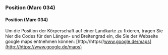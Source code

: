 ### Position (Marc 034)  

#### Position (Marc 034)
Um die Position der Körperschaft auf einer Landkarte zu fixieren, tragen Sie hier die Codes für den Längen- und Breitengrad ein, die Sie der Webseite google maps entnehmen können: [http://https//www.google.de/maps](http://https://www.google.de/maps)
